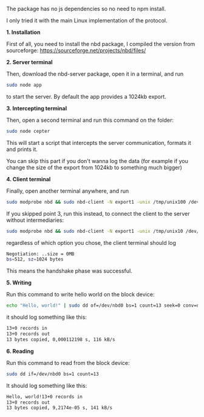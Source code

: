The package has no js dependencies so no need to npm install.

I only tried it with the main Linux implementation of the protocol.

**1. Installation**

First of all, you need to install the nbd package, I compiled the version from sourceforge: https://sourceforge.net/projects/nbd/files/

**2. Server terminal**

Then, download the nbd-server package, open it in a terminal, and run

```bash
sudo node app
```

to start the server. By default the app provides a 1024kb export.

**3. Intercepting terminal**

Then, open a second terminal and run this command on the folder:

```bash
sudo node cepter
```

This will start a script that intercepts the server communication, formats it and prints it.

You can skip this part if you don't wanna log the data (for example if you change the size of the export from 1024kb to something much bigger)

**4. Client terminal**

Finally, open another terminal anywhere, and run 

```bash
sudo modprobe nbd && sudo nbd-client -N export1 -unix /tmp/unix100 /dev/nbd0
```

If you skipped point 3, run this instead, to connect the client to the server without intermediaries:

```bash
sudo modprobe nbd && sudo nbd-client -N export1 -unix /tmp/unix10 /dev/nbd0
```

regardless of which option you chose, the client terminal should log

```bash
Negotiation: ..size = 0MB
bs=512, sz=1024 bytes
```
This means the handshake phase was successful.

**5. Writing**

Run this command to write hello world on the block device:

```bash
echo "Hello, world!" | sudo dd of=/dev/nbd0 bs=1 count=13 seek=0 conv=notrunc
```

it should log something like this:
```bash
13+0 records in
13+0 records out
13 bytes copied, 0,000112198 s, 116 kB/s
```

**6. Reading**

Run this command to read from the block device:

```bash
sudo dd if=/dev/nbd0 bs=1 count=13
```

It should log something like this:

```bash
Hello, world!13+0 records in
13+0 records out
13 bytes copied, 9,2174e-05 s, 141 kB/s
```